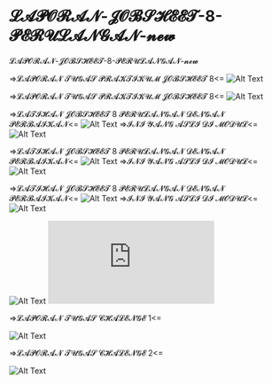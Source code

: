 # 𝓛𝓐𝓟𝓞𝓡𝓐𝓝-𝓙𝓞𝓑𝓢𝓗𝓔𝓔𝓣-8-𝓟𝓔𝓡𝓤𝓛𝓐𝓝𝓖𝓐𝓝-𝓷𝓮𝔀
 𝓛𝓐𝓟𝓞𝓡𝓐𝓝-𝓙𝓞𝓑𝓢𝓗𝓔𝓔𝓣-8-𝓟𝓔𝓡𝓤𝓛𝓐𝓝𝓖𝓐𝓝-𝓷𝓮𝔀
 
 =>𝓛𝓐𝓟𝓞𝓡𝓐𝓝 𝓣𝓤𝓖𝓐𝓢 𝓟𝓡𝓐𝓚𝓣𝓘𝓚𝓤𝓜 𝓙𝓞𝓑𝓢𝓗𝓔𝓔𝓣 8<=
![Alt Text](https://github.com/rendiwibawa/LAPORAN-JOBSHEET-8-PERULANGAN-new/blob/master/praktikum%201%20job8.PNG)


=>𝓛𝓐𝓟𝓞𝓡𝓐𝓝 𝓣𝓤𝓖𝓐𝓢 𝓟𝓡𝓐𝓚𝓣𝓘𝓚𝓤𝓜 𝓙𝓞𝓑𝓢𝓗𝓔𝓔𝓣 8<=
![Alt Text](https://github.com/rendiwibawa/LAPORAN-JOBSHEET-8-PERULANGAN-new/blob/master/praktikum%202job8.PNG)


=>𝓛𝓐𝓣𝓘𝓗𝓐𝓝 𝓙𝓞𝓑𝓢𝓗𝓔𝓔𝓣 8 𝓟𝓔𝓡𝓤𝓛𝓐𝓝𝓖𝓐𝓝 𝓓𝓔𝓝𝓖𝓐𝓝 𝓟𝓔𝓡𝓑𝓐𝓘𝓚𝓐𝓝<=
![Alt Text](https://github.com/rendiwibawa/LAPORAN-JOBSHEET-8-PERULANGAN-new/blob/master/LATIHAN%203%20YANG%20SUDAH%20DI%20TAMBAH%20PERBAIKAN.PNG)
=>𝓘𝓝𝓘 𝓨𝓐𝓝𝓖 𝓐𝓢𝓛𝓘 𝓓𝓘 𝓜𝓞𝓓𝓤𝓛<=
![Alt Text](https://github.com/rendiwibawa/LAPORAN-JOBSHEET-8-PERULANGAN-new/blob/master/LATIHAN%203%20YANG%20SEPERTI%20ASLINYA.PNG)


=>𝓛𝓐𝓣𝓘𝓗𝓐𝓝 𝓙𝓞𝓑𝓢𝓗𝓔𝓔𝓣 8 𝓟𝓔𝓡𝓤𝓛𝓐𝓝𝓖𝓐𝓝 𝓓𝓔𝓝𝓖𝓐𝓝 𝓟𝓔𝓡𝓑𝓐𝓘𝓚𝓐𝓝<=
![Alt Text](https://github.com/rendiwibawa/LAPORAN-JOBSHEET-8-PERULANGAN-new/blob/master/LATIHAN%202%20YANG%20SUDAH%20DI%20TAMBAH%20PERBAIKAN.PNG)
=>𝓘𝓝𝓘 𝓨𝓐𝓝𝓖 𝓐𝓢𝓛𝓘 𝓓𝓘 𝓜𝓞𝓓𝓤𝓛<=
![Alt Text](https://github.com/rendiwibawa/LAPORAN-JOBSHEET-8-PERULANGAN-new/blob/master/LATIHAN%202%20YANG%20SEPERTI%20ASLINYA.PNG)


=>𝓛𝓐𝓣𝓘𝓗𝓐𝓝 𝓙𝓞𝓑𝓢𝓗𝓔𝓔𝓣 8 𝓟𝓔𝓡𝓤𝓛𝓐𝓝𝓖𝓐𝓝 𝓓𝓔𝓝𝓖𝓐𝓝 𝓟𝓔𝓡𝓑𝓐𝓘𝓚𝓐𝓝<=
![Alt Text](https://github.com/rendiwibawa/LAPORAN-JOBSHEET-8-PERULANGAN-new/blob/master/LATIHAN%201%20YANG%20SUDAH%20DI%20TAMBAH%20PRINT.PNG)
=>𝓘𝓝𝓘 𝓨𝓐𝓝𝓖 𝓐𝓢𝓛𝓘 𝓓𝓘 𝓜𝓞𝓓𝓤𝓛<=
![Alt Text](https://github.com/rendiwibawa/LAPORAN-JOBSHEET-8-PERULANGAN-new/blob/master/LATIHAN%201%20YANG%20SEPERTI%20ASLINYA.PNG)

![Alt Text](https://github.com/rendiwibawa/LAPORAN-JOBSHEET-8-PERULANGAN-new/blob/master/perulangan%20while%20job8.PNG)
![Alt Text](https://github.com/rendiwibawa/LAPORAN-JOBSHEET-8-PERULANGAN-new/blob/master/contoh_perulangan_while.java)


=>𝓛𝓐𝓟𝓞𝓡𝓐𝓝 𝓣𝓤𝓖𝓐𝓢 𝓒𝓗𝓐𝓛𝓔𝓝𝓖𝓔 1<=

![Alt Text](https://github.com/rendiwibawa/LAPORAN-JOBSHEET-8-PERULANGAN-new/blob/master/CHALENGE2.PNG)

=>𝓛𝓐𝓟𝓞𝓡𝓐𝓝 𝓣𝓤𝓖𝓐𝓢 𝓒𝓗𝓐𝓛𝓔𝓝𝓖𝓔 2<=

![Alt Text](https://github.com/rendiwibawa/LAPORAN-JOBSHEET-8-PERULANGAN-new/blob/master/CHALENGE1.PNG)

